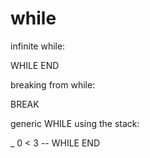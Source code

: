 # while

infinite while:

WHILE
END

breaking from while:

BREAK

generic WHILE using the stack:

_ 0 < 3 --
WHILE
END
